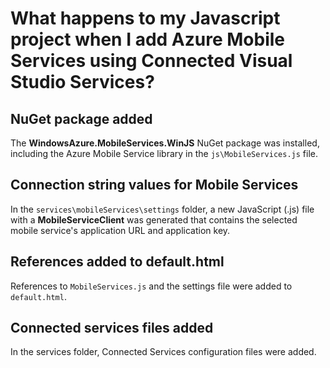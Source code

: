 <properties 
    pageTitle="What happens when you add Mobile Services to a Javascript app by using Visual Studio Connected Services | Microsoft Azure" 
    description="Describes what happened to your Azure Mobile Services project in Visual Studio" 
    services="mobile-services" 
    documentationCenter="" 
    authors="mlhoop" 
    manager="douge" 
    editor=""/>

<tags 
    ms.service="mobile-services" 
    ms.workload="mobile" 
    ms.tgt_pltfrm="NA" 
    ms.devlang="JavaScript" 
    ms.topic="article" 
    ms.date="01/05/2016" 
    ms.author="mlearned"/>

# What happens to my Javascript project when I add Azure Mobile Services using Connected Visual Studio Services?
## NuGet package added
The **WindowsAzure.MobileServices.WinJS** NuGet package was installed, including the Azure Mobile Service library in the `js\MobileServices.js` file.

## Connection string values for Mobile Services
In the `services\mobileServices\settings` folder, a new JavaScript (.js) file with a **MobileServiceClient** was generated that contains the selected mobile service's application URL and application key.  

## References added to default.html
References to `MobileServices.js` and the settings file were added to `default.html`.  

## Connected services files added
In the services folder, Connected Services configuration files were added.

